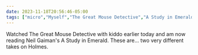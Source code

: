 ```yaml
---
date: 2023-11-18T20:56:46-05:00
tags: ["micro","Myself","The Great Mouse Detective","A Study in Emerald","Neil Gaiman","Sherlock Holmes"]
---
```

Watched The Great Mouse Detective with kiddo earlier today and am now reading Neil Gaiman's A Study in Emerald. These are... two very different takes on Holmes.
